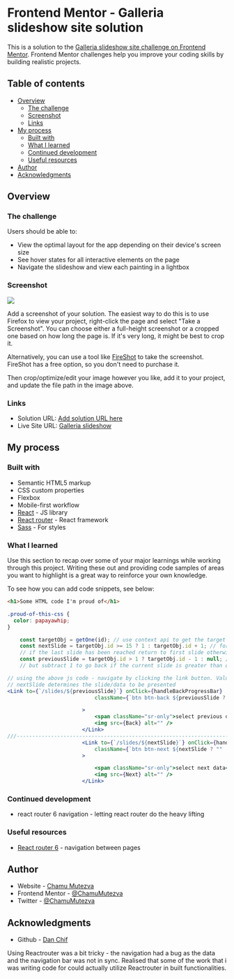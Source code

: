 # Frontend Mentor - Galleria slideshow site solution

This is a solution to the [Galleria slideshow site challenge on Frontend Mentor](https://www.frontendmentor.io/challenges/galleria-slideshow-site-tEA4pwsa6). Frontend Mentor challenges help you improve your coding skills by building realistic projects.

## Table of contents

- [Overview](#overview)
  - [The challenge](#the-challenge)
  - [Screenshot](#screenshot)
  - [Links](#links)
- [My process](#my-process)
  - [Built with](#built-with)
  - [What I learned](#what-i-learned)
  - [Continued development](#continued-development)
  - [Useful resources](#useful-resources)
- [Author](#author)
- [Acknowledgments](#acknowledgments)


## Overview

### The challenge

Users should be able to:

- View the optimal layout for the app depending on their device's screen size
- See hover states for all interactive elements on the page
- Navigate the slideshow and view each painting in a lightbox

### Screenshot

![](./screenshot.jpg)

Add a screenshot of your solution. The easiest way to do this is to use Firefox to view your project, right-click the page and select "Take a Screenshot". You can choose either a full-height screenshot or a cropped one based on how long the page is. If it's very long, it might be best to crop it.

Alternatively, you can use a tool like [FireShot](https://getfireshot.com/) to take the screenshot. FireShot has a free option, so you don't need to purchase it.

Then crop/optimize/edit your image however you like, add it to your project, and update the file path in the image above.


### Links

- Solution URL: [Add solution URL here](https://your-solution-url.com)
- Live Site URL: [Galleria slideshow](https://galleria-slideshow-chamu.netlify.app/)

## My process

### Built with

- Semantic HTML5 markup
- CSS custom properties
- Flexbox
- Mobile-first workflow
- [React](https://reactjs.org/) - JS library
- [React router](https://reactrouter.com/) - React framework
- [Sass](https://sass-lang.com/) - For styles


### What I learned

Use this section to recap over some of your major learnings while working through this project. Writing these out and providing code samples of areas you want to highlight is a great way to reinforce your own knowledge.

To see how you can add code snippets, see below:

```html
<h1>Some HTML code I'm proud of</h1>
```

```css
.proud-of-this-css {
  color: papayawhip;
}
```

```js
    const targetObj = getOne(id); // use context api to get the target data from the array
    const nextSlide = targetObj.id >= 15 ? 1 : targetObj.id + 1; // for slide navigation.
    // if the last slide has been reached return to first slide otherwise move to the next slide
    const previousSlide = targetObj.id > 1 ? targetObj.id - 1 : null; // for slide navigation as above 
    // but subtract 1 to go back if the current slide is greater than one/
```

```jsx
// using the above js code - navigate by clicking the link button. Value of previousSlide or 
// nextSlide determines the slide/data to be presented
<Link to={`/slides/${previousSlide}`} onClick={handleBackProgressBar}
                            className={`btn btn-back ${previousSlide ? "" : "btn-disabled"}`}

                        >
                            <span className="sr-only">select previous data</span>
                            <img src={Back} alt="" />
                        </Link>
///-------------------------------------------------------------------------------------------///
                        <Link to={`/slides/${nextSlide}`} onClick={handleNextProgressBar}
                            className={`btn btn-next ${nextSlide ? "" : "btn-disabled"}`}
                        >

                            <span className="sr-only">select next data</span>
                            <img src={Next} alt="" />
                        </Link>

```

### Continued development

- react router 6 navigation - letting react router do the heavy lifting

### Useful resources

- [React router 6](https://reactrouter.com/) - navigation between pages


## Author

- Website - [Chamu Mutezva](https://github.com/ChamuMutezva)
- Frontend Mentor - [@ChamuMutezva](https://www.frontendmentor.io/profile/ChamuMutezva)
- Twitter - [@ChamuMutezva](https://twitter.com/ChamuMutezva)


## Acknowledgments

- Github - [Dan Chif](https://github.com/nadchif)

Using Reactrouter was a bit tricky - the navigation had a bug as the data and the navigation bar was not 
in sync. Realised that some of the work that i was writing code for could actually utilize Reactrouter
in built functionalities.